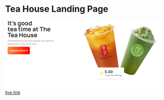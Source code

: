 # Tea House Landing Page <br>
![img](./images/tea_ss.png) <br>
[live link](https://tajrin36.github.io/Tea-House-landing-page/)

